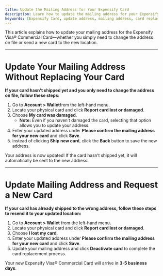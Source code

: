 ```yaml
---
title: Update the Mailing Address for Your Expensify Card
description: Learn how to update the mailing address for your Expensify Visa® Commercial Card, with or without requesting a replacement.
keywords: [Expensify Card, update address, mailing address, card replacement, new card, lost card, Wallet]
---
```


This article explains how to update your mailing address for the Expensify Visa® Commercial Card—whether you simply need to change the address on file or send a new card to the new location.

---

# Update Your Mailing Address Without Replacing Your Card

**If your card hasn't shipped yet and you only need to change the address on file, follow these steps:**

1. Go to **Account > Wallet**from the left-hand menu.
2. Locate your physical card and click **Report card lost or damaged**.
3. Choose **My card was damaged**.
   - **Note:** Even if you haven't damaged the card, selecting that option allows you to update your address.
4. Enter your updated address under **Please confirm the mailing address for your new card** and click **Save**.
5. Instead of clicking **Ship new card**, click the **Back** button to save the new address. 

Your address is now updated! If the card hasn't shipped yet, it will automatically be sent to the new address.

---

# Update Mailing Address and Request a New Card

**If your card has already shipped to the wrong address, follow these steps to resend it to your updated location:**

1. Go to **Account > Wallet** from the left-hand menu.
2. Locate your physical card and click **Report card lost or damaged**.
3. Choose **I lost my card**.
4. Enter your updated address under **Please confirm the mailing address for your new card** and click **Save**.
5. Update your mailing address and click **Deactivate card** to complete the card replacement process. 

Your new Expensify Visa® Commercial Card will arrive in **3-5 business days**.

